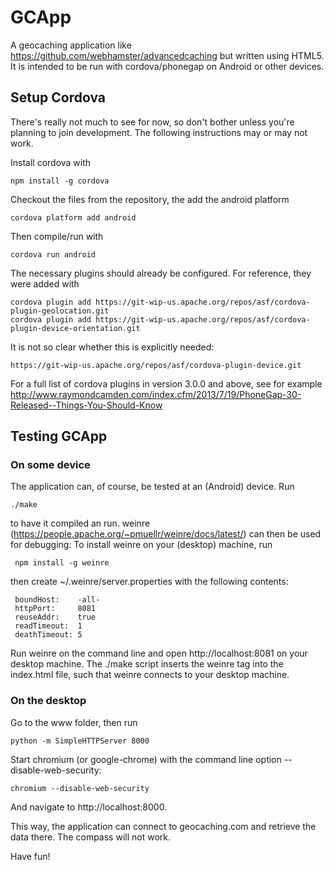 GCApp
=====

A geocaching application like
https://github.com/webhamster/advancedcaching but written using
HTML5. It is intended to be run with cordova/phonegap on Android or
other devices.

Setup Cordova
-------------

There's really not much to see for now, so don't bother unless you're
planning to join development. The following instructions may or may
not work.

Install cordova with

    npm install -g cordova

Checkout the files from the repository, the add the android platform

    cordova platform add android

Then compile/run with

    cordova run android


The necessary plugins should already be configured. For reference,
they were added with
    
    cordova plugin add https://git-wip-us.apache.org/repos/asf/cordova-plugin-geolocation.git
    cordova plugin add https://git-wip-us.apache.org/repos/asf/cordova-plugin-device-orientation.git

It is not so clear whether this is explicitly needed:

    https://git-wip-us.apache.org/repos/asf/cordova-plugin-device.git

For a full list of cordova plugins in version 3.0.0 and above, see 
for example 
http://www.raymondcamden.com/index.cfm/2013/7/19/PhoneGap-30-Released--Things-You-Should-Know

Testing GCApp
-------------

### On some device

The application can, of course, be tested at an (Android) device. Run 

    ./make 

to have it compiled an run. weinre
(https://people.apache.org/~pmuellr/weinre/docs/latest/) can then be
used for debugging: To install weinre on your (desktop) machine, run
     
     npm install -g weinre

then create ~/.weinre/server.properties with the following contents:

     boundHost:    -all-
     httpPort:     8081
     reuseAddr:    true
     readTimeout:  1
     deathTimeout: 5

Run weinre on the command line and open http://localhost:8081 on your desktop machine. The ./make script inserts the weinre tag into the index.html file, such that weinre connects to your desktop machine.

### On the desktop

Go to the www folder, then run

    python -m SimpleHTTPServer 8000

Start chromium (or google-chrome) with the command line option --disable-web-security:

    chromium --disable-web-security

And navigate to http://localhost:8000.

This way, the application can connect to geocaching.com and retrieve
the data there. The compass will not work.

Have fun!